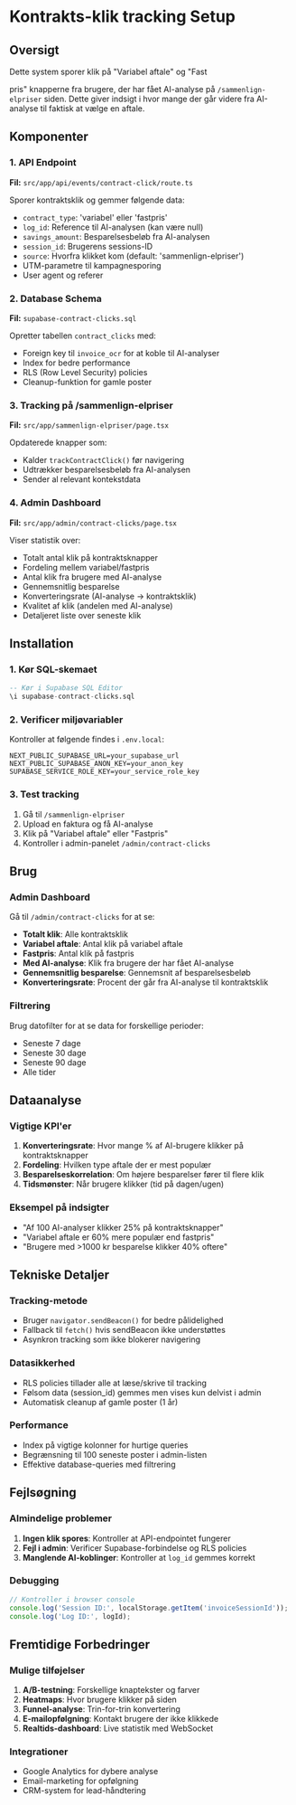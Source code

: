 # Kontrakts-klik tracking Setup

## Oversigt
Dette system sporer klik på "Variabel aftale" og "Fast

pris" knapperne fra brugere, der har fået AI-analyse på `/sammenlign-elpriser` siden. Dette giver indsigt i hvor mange der går videre fra AI-analyse til faktisk at vælge en aftale.

## Komponenter

### 1. API Endpoint
**Fil:** `src/app/api/events/contract-click/route.ts`

Sporer kontraktsklik og gemmer følgende data:
- `contract_type`: 'variabel' eller 'fastpris'
- `log_id`: Reference til AI-analysen (kan være null)
- `savings_amount`: Besparelsesbeløb fra AI-analysen
- `session_id`: Brugerens sessions-ID
- `source`: Hvorfra klikket kom (default: 'sammenlign-elpriser')
- UTM-parametre til kampagnesporing
- User agent og referer

### 2. Database Schema
**Fil:** `supabase-contract-clicks.sql`

Opretter tabellen `contract_clicks` med:
- Foreign key til `invoice_ocr` for at koble til AI-analyser
- Index for bedre performance
- RLS (Row Level Security) policies
- Cleanup-funktion for gamle poster

### 3. Tracking på /sammenlign-elpriser
**Fil:** `src/app/sammenlign-elpriser/page.tsx`

Opdaterede knapper som:
- Kalder `trackContractClick()` før navigering
- Udtrækker besparelsesbeløb fra AI-analysen
- Sender al relevant kontekstdata

### 4. Admin Dashboard
**Fil:** `src/app/admin/contract-clicks/page.tsx`

Viser statistik over:
- Totalt antal klik på kontraktsknapper
- Fordeling mellem variabel/fastpris
- Antal klik fra brugere med AI-analyse
- Gennemsnitlig besparelse
- Konverteringsrate (AI-analyse → kontraktsklik)
- Kvalitet af klik (andelen med AI-analyse)
- Detaljeret liste over seneste klik

## Installation

### 1. Kør SQL-skemaet
```sql
-- Kør i Supabase SQL Editor
\i supabase-contract-clicks.sql
```

### 2. Verificer miljøvariabler
Kontroller at følgende findes i `.env.local`:
```
NEXT_PUBLIC_SUPABASE_URL=your_supabase_url
NEXT_PUBLIC_SUPABASE_ANON_KEY=your_anon_key
SUPABASE_SERVICE_ROLE_KEY=your_service_role_key
```

### 3. Test tracking
1. Gå til `/sammenlign-elpriser`
2. Upload en faktura og få AI-analyse
3. Klik på "Variabel aftale" eller "Fastpris"
4. Kontroller i admin-panelet `/admin/contract-clicks`

## Brug

### Admin Dashboard
Gå til `/admin/contract-clicks` for at se:
- **Totalt klik**: Alle kontraktsklik
- **Variabel aftale**: Antal klik på variabel aftale
- **Fastpris**: Antal klik på fastpris
- **Med AI-analyse**: Klik fra brugere der har fået AI-analyse
- **Gennemsnitlig besparelse**: Gennemsnit af besparelsesbeløb
- **Konverteringsrate**: Procent der går fra AI-analyse til kontraktsklik

### Filtrering
Brug datofilter for at se data for forskellige perioder:
- Seneste 7 dage
- Seneste 30 dage  
- Seneste 90 dage
- Alle tider

## Dataanalyse

### Vigtige KPI'er
1. **Konverteringsrate**: Hvor mange % af AI-brugere klikker på kontraktsknapper
2. **Fordeling**: Hvilken type aftale der er mest populær
3. **Besparelseskorrelation**: Om højere besparelser fører til flere klik
4. **Tidsmønster**: Når brugere klikker (tid på dagen/ugen)

### Eksempel på indsigter
- "Af 100 AI-analyser klikker 25% på kontraktsknapper"
- "Variabel aftale er 60% mere populær end fastpris"
- "Brugere med >1000 kr besparelse klikker 40% oftere"

## Tekniske Detaljer

### Tracking-metode
- Bruger `navigator.sendBeacon()` for bedre pålidelighed
- Fallback til `fetch()` hvis sendBeacon ikke understøttes
- Asynkron tracking som ikke blokerer navigering

### Datasikkerhed
- RLS policies tillader alle at læse/skrive til tracking
- Følsom data (session_id) gemmes men vises kun delvist i admin
- Automatisk cleanup af gamle poster (1 år)

### Performance
- Index på vigtige kolonner for hurtige queries
- Begrænsning til 100 seneste poster i admin-listen
- Effektive database-queries med filtrering

## Fejlsøgning

### Almindelige problemer
1. **Ingen klik spores**: Kontroller at API-endpointet fungerer
2. **Fejl i admin**: Verificer Supabase-forbindelse og RLS policies
3. **Manglende AI-koblinger**: Kontroller at `log_id` gemmes korrekt

### Debugging
```javascript
// Kontroller i browser console
console.log('Session ID:', localStorage.getItem('invoiceSessionId'));
console.log('Log ID:', logId);
```

## Fremtidige Forbedringer

### Mulige tilføjelser
1. **A/B-testning**: Forskellige knaptekster og farver
2. **Heatmaps**: Hvor brugere klikker på siden
3. **Funnel-analyse**: Trin-for-trin konvertering
4. **E-mailopfølgning**: Kontakt brugere der ikke klikkede
5. **Realtids-dashboard**: Live statistik med WebSocket

### Integrationer
- Google Analytics for dybere analyse
- Email-marketing for opfølgning
- CRM-system for lead-håndtering
